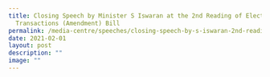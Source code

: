 ```yaml
---
title: Closing Speech by Minister S Iswaran at the 2nd Reading of Electronic
  Transactions (Amendment) Bill
permalink: /media-centre/speeches/closing-speech-by-s-iswaran-2nd-reading-eta-bill/
date: 2021-02-01
layout: post
description: ""
image: ""
---
```

